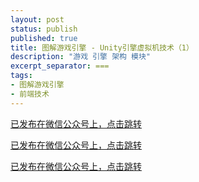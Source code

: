 ```yaml
---
layout: post
status: publish
published: true
title: 图解游戏引擎 - Unity引擎虚拟机技术（1）
description: "游戏 引擎 架构 模块"
excerpt_separator: ===
tags:
- 图解游戏引擎
- 前端技术
---
```


[已发布在微信公众号上，点击跳转](https://mp.weixin.qq.com/s/xvvDgyo_FiLJTXtqy5QwzQ)

[已发布在微信公众号上，点击跳转](https://mp.weixin.qq.com/s/xvvDgyo_FiLJTXtqy5QwzQ)

[已发布在微信公众号上，点击跳转](https://mp.weixin.qq.com/s/xvvDgyo_FiLJTXtqy5QwzQ)

